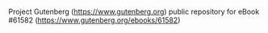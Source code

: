 Project Gutenberg (https://www.gutenberg.org) public repository for
eBook #61582 (https://www.gutenberg.org/ebooks/61582)
